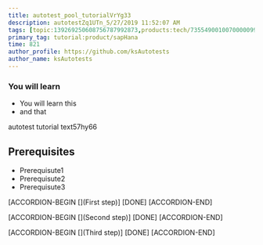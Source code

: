 ```yaml
---
title: autotest_pool_tutorialVrYg33
description: autotestZq1UTn_5/27/2019 11:52:07 AM
tags: [topic:139269250608756787992873,products:tech/73554900100700000996,tutorial:experience/advanced]
primary_tag: tutorial:product/sapHana
time: 821
author_profile: https://github.com/ksAutotests
author_name: ksAutotests
---
```

### You will learn
- You will learn this
- and that

autotest tutorial text57hy66

## Prerequisites
- Prerequisute1
- Prerequisute2
- Prerequisute3

[ACCORDION-BEGIN [](First step)]
[DONE]
[ACCORDION-END]

[ACCORDION-BEGIN [](Second step)]
[DONE]
[ACCORDION-END]

[ACCORDION-BEGIN [](Third step)]
[DONE]
[ACCORDION-END]

